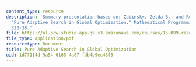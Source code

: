 ```yaml
---
content_type: resource
description: 'Summary presentation based on: Zabinsky, Zelda B., and Robert L. Smith.
  "Pure Adaptive Search in Global Optimization." Mathematical Programming 55 (1992):
  323-38.'
file: https://ol-ocw-studio-app-qa.s3.amazonaws.com/courses/15-099-readings-in-optimization-fall-2003/1d77114d9a5461654a87fdb4b9ec45f5_ses6_zabinsky2.pdf
file_type: application/pdf
resourcetype: Document
title: Pure Adaptive Search in Global Optimization
uid: 1d77114d-9a54-6165-4a87-fdb4b9ec45f5
---
```

